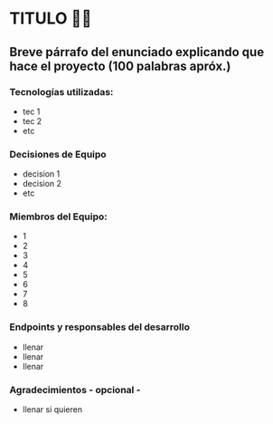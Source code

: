 # TITULO 🕺🏻
## Breve párrafo del enunciado explicando que hace el proyecto (100 palabras apróx.)
### Tecnologías utilizadas:
- tec 1
- tec 2
- etc
### Decisiones de Equipo
- decision 1
- decision 2
- etc
### Miembros del Equipo:
- 1
- 2
- 3
- 4
- 5
- 6
- 7
- 8
### Endpoints  y responsables del desarrollo
- llenar
- llenar
- llenar
### Agradecimientos - opcional -
- llenar si quieren 
